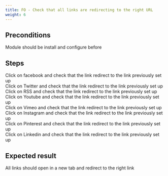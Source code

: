 ```yaml
---
title: FO - Check that all links are redirecting to the right URL
weight: 6
---
```


## Preconditions

Module should be install and configure before
## Steps

Click on facebook and check that the link redirect to the link previously set up<br />
Click on Twitter and check that the link redirect to the link previously set up<br />
Click on RSS and check that the link redirect to the link previously set up<br />
Click on Youtube and check that the link redirect to the link previously set up<br />
Click on Vimeo and check that the link redirect to the link previously set up<br />
Click on Instagram and check that the link redirect to the link previously set up<br />
Click on Pinterest and check that the link redirect to the link previously set up<br />
Click on Linkedin and check that the link redirect to the link previously set up

## Expected result

All links should open in a new tab and redirect to the right link


